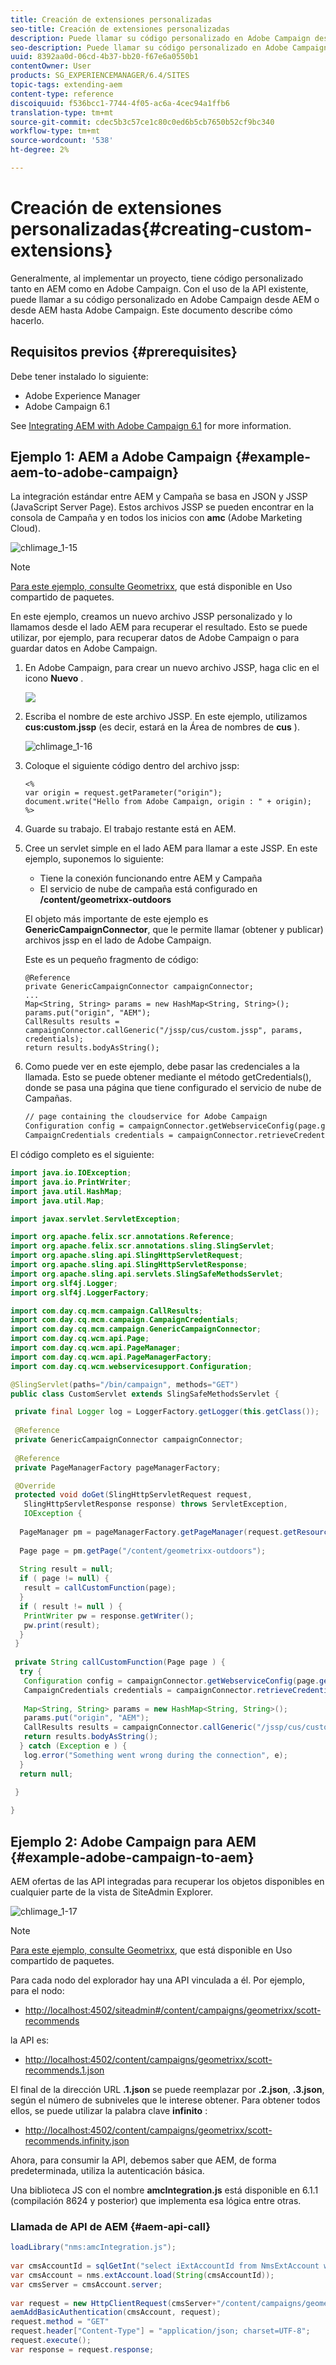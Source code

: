 ```yaml
---
title: Creación de extensiones personalizadas
seo-title: Creación de extensiones personalizadas
description: Puede llamar su código personalizado en Adobe Campaign desde AEM o desde AEM a Adobe Campaign
seo-description: Puede llamar su código personalizado en Adobe Campaign desde AEM o desde AEM a Adobe Campaign
uuid: 8392aa0d-06cd-4b37-bb20-f67e6a0550b1
contentOwner: User
products: SG_EXPERIENCEMANAGER/6.4/SITES
topic-tags: extending-aem
content-type: reference
discoiquuid: f536bcc1-7744-4f05-ac6a-4cec94a1ffb6
translation-type: tm+mt
source-git-commit: cdec5b3c57ce1c80c0ed6b5cb7650b52cf9bc340
workflow-type: tm+mt
source-wordcount: '538'
ht-degree: 2%

---
```



# Creación de extensiones personalizadas{#creating-custom-extensions}

Generalmente, al implementar un proyecto, tiene código personalizado tanto en AEM como en Adobe Campaign. Con el uso de la API existente, puede llamar a su código personalizado en Adobe Campaign desde AEM o desde AEM hasta Adobe Campaign. Este documento describe cómo hacerlo.

## Requisitos previos {#prerequisites}

Debe tener instalado lo siguiente:

* Adobe Experience Manager
* Adobe Campaign 6.1

See [Integrating AEM with Adobe Campaign 6.1](/help/sites-administering/campaignonpremise.md) for more information.

## Ejemplo 1: AEM a Adobe Campaign {#example-aem-to-adobe-campaign}

La integración estándar entre AEM y Campaña se basa en JSON y JSSP (JavaScript Server Page). Estos archivos JSSP se pueden encontrar en la consola de Campaña y en todos los inicios con **amc** (Adobe Marketing Cloud).

![chlimage_1-15](assets/chlimage_1-15.png)

>[!NOTE]
>
>[Para este ejemplo, consulte Geometrixx](/help/sites-developing/we-retail.md), que está disponible en Uso compartido de paquetes.

En este ejemplo, creamos un nuevo archivo JSSP personalizado y lo llamamos desde el lado AEM para recuperar el resultado. Esto se puede utilizar, por ejemplo, para recuperar datos de Adobe Campaign o para guardar datos en Adobe Campaign.

1. En Adobe Campaign, para crear un nuevo archivo JSSP, haga clic en el icono **Nuevo** .

   ![](do-not-localize/chlimage_1-4.png)

1. Escriba el nombre de este archivo JSSP. En este ejemplo, utilizamos **cus:custom.jssp** (es decir, estará en la Área de nombres de **cus** ).

   ![chlimage_1-16](assets/chlimage_1-16.png)

1. Coloque el siguiente código dentro del archivo jssp:

   ```
   <%
   var origin = request.getParameter("origin");
   document.write("Hello from Adobe Campaign, origin : " + origin);
   %>
   ```

1. Guarde su trabajo. El trabajo restante está en AEM.
1. Cree un servlet simple en el lado AEM para llamar a este JSSP. En este ejemplo, suponemos lo siguiente:

   * Tiene la conexión funcionando entre AEM y Campaña
   * El servicio de nube de campaña está configurado en **/content/geometrixx-outdoors**

   El objeto más importante de este ejemplo es **GenericCampaignConnector**, que le permite llamar (obtener y publicar) archivos jssp en el lado de Adobe Campaign.

   Este es un pequeño fragmento de código:

   ```
   @Reference
   private GenericCampaignConnector campaignConnector;
   ...
   Map<String, String> params = new HashMap<String, String>();
   params.put("origin", "AEM"); 
   CallResults results = campaignConnector.callGeneric("/jssp/cus/custom.jssp", params, credentials);
   return results.bodyAsString();
   ```

1. Como puede ver en este ejemplo, debe pasar las credenciales a la llamada. Esto se puede obtener mediante el método getCredentials(), donde se pasa una página que tiene configurado el servicio de nube de Campañas.

   ```xml
   // page containing the cloudservice for Adobe Campaign
   Configuration config = campaignConnector.getWebserviceConfig(page.getContentResource().getParent());
   CampaignCredentials credentials = campaignConnector.retrieveCredentials(config);
   ```

El código completo es el siguiente:

```java
import java.io.IOException;
import java.io.PrintWriter;
import java.util.HashMap;
import java.util.Map;

import javax.servlet.ServletException;

import org.apache.felix.scr.annotations.Reference;
import org.apache.felix.scr.annotations.sling.SlingServlet;
import org.apache.sling.api.SlingHttpServletRequest;
import org.apache.sling.api.SlingHttpServletResponse;
import org.apache.sling.api.servlets.SlingSafeMethodsServlet;
import org.slf4j.Logger;
import org.slf4j.LoggerFactory;

import com.day.cq.mcm.campaign.CallResults;
import com.day.cq.mcm.campaign.CampaignCredentials;
import com.day.cq.mcm.campaign.GenericCampaignConnector;
import com.day.cq.wcm.api.Page;
import com.day.cq.wcm.api.PageManager;
import com.day.cq.wcm.api.PageManagerFactory;
import com.day.cq.wcm.webservicesupport.Configuration;

@SlingServlet(paths="/bin/campaign", methods="GET")
public class CustomServlet extends SlingSafeMethodsServlet {

 private final Logger log = LoggerFactory.getLogger(this.getClass());
 
 @Reference
 private GenericCampaignConnector campaignConnector;
 
 @Reference
 private PageManagerFactory pageManagerFactory;

 @Override
 protected void doGet(SlingHttpServletRequest request,
   SlingHttpServletResponse response) throws ServletException,
   IOException {
  
  PageManager pm = pageManagerFactory.getPageManager(request.getResourceResolver());
  
  Page page = pm.getPage("/content/geometrixx-outdoors");
  
  String result = null;
  if ( page != null) {
   result = callCustomFunction(page);
  }
  if ( result != null ) {
   PrintWriter pw = response.getWriter();
   pw.print(result);
  }
 }
 
 private String callCustomFunction(Page page ) {
  try {
   Configuration config = campaignConnector.getWebserviceConfig(page.getContentResource().getParent());
   CampaignCredentials credentials = campaignConnector.retrieveCredentials(config);
   
   Map<String, String> params = new HashMap<String, String>();
   params.put("origin", "AEM");
   CallResults results = campaignConnector.callGeneric("/jssp/cus/custom.jssp", params, credentials);
   return results.bodyAsString();
  } catch (Exception e ) {
   log.error("Something went wrong during the connection", e);
  }
  return null;
  
 }

}
```

## Ejemplo 2: Adobe Campaign para AEM {#example-adobe-campaign-to-aem}

AEM ofertas de las API integradas para recuperar los objetos disponibles en cualquier parte de la vista de SiteAdmin Explorer.

![chlimage_1-17](assets/chlimage_1-17.png)

>[!NOTE]
>
>[Para este ejemplo, consulte Geometrixx](/help/sites-developing/we-retail.md), que está disponible en Uso compartido de paquetes.

Para cada nodo del explorador hay una API vinculada a él. Por ejemplo, para el nodo:

* [http://localhost:4502/siteadmin#/content/campaigns/geometrixx/scott-recommends](http://localhost:4502/siteadmin#/content/campaigns/geometrixx/scott-recommends)

la API es:

* [http://localhost:4502/content/campaigns/geometrixx/scott-recommends.1.json](http://localhost:4502/content/campaigns/geometrixx/scott-recommends.2.json)

El final de la dirección URL **.1.json** se puede reemplazar por **.2.json**, **.3.json**, según el número de subniveles que le interese obtener. Para obtener todos ellos, se puede utilizar la palabra clave **infinito** :

* [http://localhost:4502/content/campaigns/geometrixx/scott-recommends.infinity.json](http://localhost:4502/content/campaigns/geometrixx/scott-recommends.2.json)

Ahora, para consumir la API, debemos saber que AEM, de forma predeterminada, utiliza la autenticación básica.

Una biblioteca JS con el nombre **amcIntegration.js** está disponible en 6.1.1 (compilación 8624 y posterior) que implementa esa lógica entre otras.

### Llamada de API de AEM {#aem-api-call}

```java
loadLibrary("nms:amcIntegration.js");
 
var cmsAccountId = sqlGetInt("select iExtAccountId from NmsExtAccount where sName=$(sz)","aemInstance")
var cmsAccount = nms.extAccount.load(String(cmsAccountId));
var cmsServer = cmsAccount.server;
 
var request = new HttpClientRequest(cmsServer+"/content/campaigns/geometrixx.infinity.json")
aemAddBasicAuthentication(cmsAccount, request);
request.method = "GET"
request.header["Content-Type"] = "application/json; charset=UTF-8";
request.execute();
var response = request.response;
```

